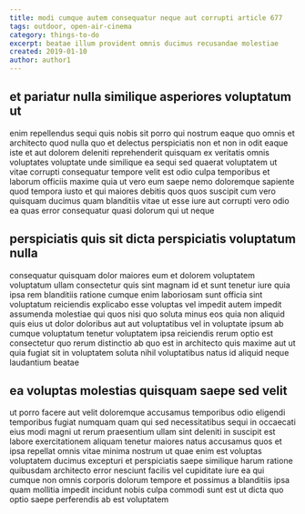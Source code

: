 ```yaml
---
title: modi cumque autem consequatur neque aut corrupti article 677
tags: outdoor, open-air-cinema
category: things-to-do
excerpt: beatae illum provident omnis ducimus recusandae molestiae
created: 2019-01-10
author: author1
---
```


## et pariatur nulla similique asperiores voluptatum ut

enim repellendus sequi quis nobis sit porro qui nostrum eaque quo omnis et architecto quod nulla quo et delectus perspiciatis non et non in odit eaque iste et aut dolorem deleniti reprehenderit quisquam ex veritatis omnis voluptates voluptate unde similique ea sequi sed quaerat voluptatem ut vitae corrupti consequatur tempore velit est odio culpa temporibus et laborum officiis maxime quia ut vero eum saepe nemo doloremque sapiente quod tempora iusto et qui maiores debitis quos quos suscipit cum vero quisquam ducimus quam blanditiis vitae ut esse iure aut corrupti vero odio ea quas error consequatur quasi dolorum qui ut neque

## perspiciatis quis sit dicta perspiciatis voluptatum nulla

consequatur quisquam dolor maiores eum et dolorem voluptatem voluptatum ullam consectetur quis sint magnam id et sunt tenetur iure quia ipsa rem blanditiis ratione cumque enim laboriosam sunt officia sint voluptatum reiciendis explicabo esse voluptas vel impedit autem impedit assumenda molestiae qui quos nisi quo soluta minus eos quia non aliquid quis eius ut dolor doloribus aut aut voluptatibus vel in voluptate ipsum ab cumque voluptatum tenetur voluptatem ipsa reiciendis rerum optio est consectetur quo rerum distinctio ab quo est in architecto quis maxime aut ut quia fugiat sit in voluptatem soluta nihil voluptatibus natus id aliquid neque laudantium beatae

## ea voluptas molestias quisquam saepe sed velit

ut porro facere aut velit doloremque accusamus temporibus odio eligendi temporibus fugiat numquam quam qui sed necessitatibus sequi in occaecati eius modi magni ut rerum praesentium ullam sint deleniti in suscipit est labore exercitationem aliquam tenetur maiores natus accusamus quos et ipsa repellat omnis vitae minima nostrum ut quae enim est voluptas voluptatem ducimus excepturi et perspiciatis saepe similique harum ratione quibusdam architecto error nesciunt facilis vel cupiditate iure ea qui cumque non omnis corporis dolorum tempore et possimus a blanditiis ipsa quam mollitia impedit incidunt nobis culpa commodi sunt est ut dicta quo optio saepe perferendis ab est voluptatem
